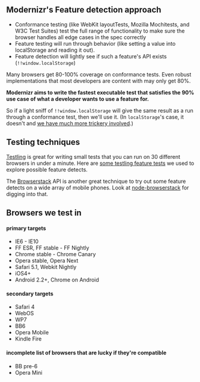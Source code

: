 ## Modernizr's Feature detection approach

* Conformance testing (like WebKit layoutTests, Mozilla Mochitests, and W3C Test Suites) test the full range of functionality to make sure the browser handles all edge cases in the spec correctly
* Feature testing will run through behavior (like setting a value into localStorage and reading it out). 
* Feature detection will lightly see if such a feature's API exists (`!!window.localStorage`)

Many browsers get 80-100% coverage on conformance tests. Even robust implementations that most developers are content with may only get 80%. 

**Modernizr aims to write the fastest executable test that satisfies the 90% use case of what a developer wants to use a feature for.**

So if a light sniff of `!!window.localStorage` will give the same result as a run through a conformance test, then we'll use it. (In `localStorage`'s case, it doesn't and [we have much more trickery involved](https://github.com/Modernizr/Modernizr/blob/94a690127904ed7d85679970257e76f3528b4b1c/modernizr.js#L777-802).)

## Testing techniques

[Testling](http://testling.com) is great for writing small tests that you can run on 30 different browsers in under a minute. Here are [some testling feature tests](https://gist.github.com/1431660) we used to explore possible feature detects.

The [Browserstack](//browserstack.com) API is another great technique to try out some feature detects on a wide array of mobile phones. Look at [node-browserstack](https://github.com/scottgonzalez/node-browserstack) for digging into that.


## Browsers we test in

#### primary targets

* IE6 - IE10
* FF ESR, FF stable - FF Nightly
* Chrome stable - Chrome Canary
* Opera stable, Opera Next
* Safari 5.1, Webkit Nightly
* iOS4+
* Android 2.2+, Chrome on Android

#### secondary targets

* Safari 4
* WebOS
* WP7
* BB6
* Opera Mobile
* Kindle Fire

#### incomplete list of browsers that are lucky if they're compatible

* BB pre-6
* Opera Mini